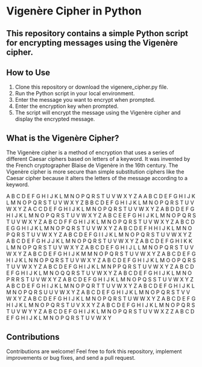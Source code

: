 # Vigenère Cipher in Python
## This repository contains a simple Python script for encrypting messages using the Vigenère cipher.

## How to Use
1. Clone this repository or download the vigenere_cipher.py file.
2. Run the Python script in your local environment.
3. Enter the message you want to encrypt when prompted.
4. Enter the encryption key when prompted.
5. The script will encrypt the message using the Vigenère cipher and display the encrypted message.

## What is the Vigenère Cipher?
The Vigenère cipher is a method of encryption that uses a series of different Caesar ciphers based on letters of a keyword. It was invented by the French cryptographer Blaise de Vigenère in the 16th century. The Vigenère cipher is more secure than simple substitution ciphers like the Caesar cipher because it alters the letters of the message according to a keyword.

   A B C D E F G H I J K L M N O P Q R S T U V W X Y Z
A  A B C D E F G H I J K L M N O P Q R S T U V W X Y Z
B  B C D E F G H I J K L M N O P Q R S T U V W X Y Z A
C  C D E F G H I J K L M N O P Q R S T U V W X Y Z A B
D  D E F G H I J K L M N O P Q R S T U V W X Y Z A B C
E  E F G H I J K L M N O P Q R S T U V W X Y Z A B C D
F  F G H I J K L M N O P Q R S T U V W X Y Z A B C D E
G  G H I J K L M N O P Q R S T U V W X Y Z A B C D E F
H  H I J K L M N O P Q R S T U V W X Y Z A B C D E F G
I  I J K L M N O P Q R S T U V W X Y Z A B C D E F G H
J  J K L M N O P Q R S T U V W X Y Z A B C D E F G H I
K  K L M N O P Q R S T U V W X Y Z A B C D E F G H I J
L  L M N O P Q R S T U V W X Y Z A B C D E F G H I J K
M  M N O P Q R S T U V W X Y Z A B C D E F G H I J K L
N  N O P Q R S T U V W X Y Z A B C D E F G H I J K L M
O  O P Q R S T U V W X Y Z A B C D E F G H I J K L M N
P  P Q R S T U V W X Y Z A B C D E F G H I J K L M N O
Q  Q R S T U V W X Y Z A B C D E F G H I J K L M N O P
R  R S T U V W X Y Z A B C D E F G H I J K L M N O P Q
S  S T U V W X Y Z A B C D E F G H I J K L M N O P Q R
T  T U V W X Y Z A B C D E F G H I J K L M N O P Q R S
U  U V W X Y Z A B C D E F G H I J K L M N O P Q R S T
V  V W X Y Z A B C D E F G H I J K L M N O P Q R S T U
W  W X Y Z A B C D E F G H I J K L M N O P Q R S T U V
X  X Y Z A B C D E F G H I J K L M N O P Q R S T U V W
Y  Y Z A B C D E F G H I J K L M N O P Q R S T U V W X
Z  Z A B C D E F G H I J K L M N O P Q R S T U V W X Y


## Contributions
Contributions are welcome! Feel free to fork this repository, implement improvements or bug fixes, and send a pull request.
